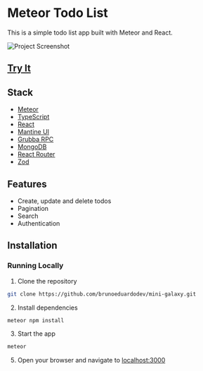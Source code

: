 # Meteor Todo List

This is a simple todo list app built with Meteor and React.

![Project Screenshot](https://github.com/brunoeduardodev/meteor-todo-list/assets/50559336/86eeedc2-35f0-448d-a1f3-45ac1f5089cd)

## [Try It](https://meteor-todo-list-bruno.meteorapp.com)

## Stack

- [Meteor](https://www.meteor.com/)
- [TypeScript](https://www.typescriptlang.org/)
- [React](https://reactjs.org/)
- [Mantine UI](https://mantine.dev/)
- [Grubba RPC](https://github.com/Grubba27/meteor-rpc)
- [MongoDB](https://www.mongodb.com/)
- [React Router](https://reactrouter.com/)
- [Zod](https://github.com/colinhacks/zod)

## Features

- Create, update and delete todos
- Pagination
- Search
- Authentication

## Installation

### Running Locally

1. Clone the repository

```bash
git clone https://github.com/brunoeduardodev/mini-galaxy.git
```

2. Install dependencies

```bash
meteor npm install
```

3. Start the app

```bash
meteor
```

5. Open your browser and navigate to [localhost:3000](http://localhost:3000)
